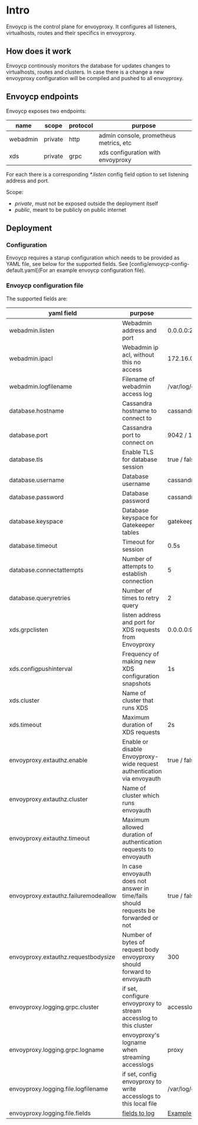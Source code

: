 # Intro

Envoycp is the control plane for envoyproxy. It configures all listeners, virtualhosts, routes and their specifics in envoyproxy.

## How does it work

Envoycp continously monitors the database for updates changes to virtualhosts, routes and clusters. In case there is a change a new envoyproxy configuration will be compiled and pushed to all envoyproxy.

## Envoycp endpoints

Envoycp exposes two endpoints:

| name     | scope   | protocol | purpose                                |
| -------- | ------- | -------- | -------------------------------------- |
| webadmin | private | http     | admin console, prometheus metrics, etc |
| xds      | private | grpc     | xds configuration with envoyproxy      |

For each there is a corresponding _*.listen_ config field option to set listening address and port.

Scope:

- _private_, must not be exposed outside the deployment itself
- _public_, meant to be publicly on public internet

## Deployment

### Configuration

Envoycp requires a starup configuration which needs to be provided as YAML file, see below for the supported fields. See
[config/envoycp-config-default.yaml[(For an example envoycp configuration file).

### Envoycp configuration file

The supported fields are:

| yaml field                           | purpose                                                                             | example                       |
| ------------------------------------ | ----------------------------------------------------------------------------------- | ----------------------------- |
| webadmin.listen                      | Webadmin address and port                                                           | 0.0.0.0:2113                  |
| webadmin.ipacl                       | Webadmin ip acl, without this no access                                             | 172.16.0.0/19                 |
| webadmin.logfilename                 | Filename of webadmin access log                                                     | /var/log/envoyproxy.log       |
| database.hostname                    | Cassandra hostname to connect to                                                    | cassandra                     |
| database.port                        | Cassandra port to connect on                                                        | 9042 / 10350                  |
| database.tls                         | Enable TLS for database session                                                     | true / false                  |
| database.username                    | Database username                                                                   | cassandra                     |
| database.password                    | Database password                                                                   | cassandra                     |
| database.keyspace                    | Database keyspace for Gatekeeper tables                                             | gatekeeper                    |
| database.timeout                     | Timeout for session                                                                 | 0.5s                          |
| database.connectattempts             | Number of attempts to establish connection                                          | 5                             |
| database.queryretries                | Number of times to retry query                                                      | 2                             |
| xds.grpclisten                       | listen address and port for XDS requests from Envoyproxy                            | 0.0.0.0:9901                  |
| xds.configpushinterval               | Frequency of making new XDS configuration snapshots                                 | 1s                            |
| xds.cluster                          | Name of cluster that runs XDS                                                       |                               |
| xds.timeout                          | Maximum duration of XDS requests                                                    | 2s                            |
| envoyproxy.extauthz.enable           | Enable or disable Envoyproxy-wide request authentication via envoyauth              | true / false                  |
| envoyproxy.extauthz.cluster          | Name of cluster which runs envoyauth                                                |                               |
| envoyproxy.extauthz.timeout          | Maximum allowed duration of authentication requests to envoyauth                    |                               |
| envoyproxy.extauthz.failuremodeallow | In case envoyauth does not answer in time/fails should requests be forwarded or not | true / false                  |
| envoyproxy.extauthz.requestbodysize  | Number of bytes of request body envoyproxy should forward to envoyauth              | 300                           |
| envoyproxy.logging.grpc.cluster      | if set, configure envoyproxy to stream accesslog to this cluster                    | accesslogcluster              |
| envoyproxy.logging.grpc.logname      | envoyproxy's logname when streaming accesslogs                                      | proxy                         |
| envoyproxy.logging.file.logfilename  | if set, config envoyproxy to write accesslogs to this local file                    | /var/log/envoyproxyaccess.log |
| envoyproxy.logging.file.fields       | [fields to log](https://www.envoyproxy.io/docs/envoy/latest/configuration/observability/access_log/usage) | [Example field logging config](/example/deployment/docker/envoycp.yaml) |
